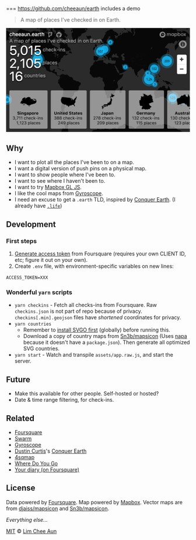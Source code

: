 
===
https://github.com/cheeaun/earth
includes a demo

> A map of places I've checked in on Earth.

[![Screenshot](screenshot.png)](https://cheeaun.earth/)

Why
---

- I want to plot all the places I've been to on a map.
- I want a digital version of push pins on a physical map.
- I want to show people where I've been to.
- I want to see where I haven't been to.
- I want to try [Mapbox GL JS](https://www.mapbox.com/mapbox-gl-js/api/).
- I like the cool maps from [Gyroscope](https://gyrosco.pe/).
- I need an excuse to get a `.earth` TLD, inspired by [Conquer Earth](https://conquer.earth/). (I already have [`.life`](http://cheeaun.life/))

Development
---

### First steps

1. [Generate access token](https://developer.foursquare.com/overview/auth) from Foursquare (requires your own CLIENT ID, etc; figure it out on your own).
2. Create `.env` file, with environment-specific variables on new lines:

```
ACCESS_TOKEN=XXX
```

### Wonderful `yarn` scripts

- `yarn checkins` - Fetch all checks-ins from Foursquare. Raw `checkins.json` is not part of repo because of privacy. `checkins[.min].geojson` files have *shortened* coordinates for privacy.
- `yarn countries`
  - Remember to [install SVGO first](https://github.com/svg/svgo) (globally) before running this.
  - Download a copy of country maps from [Sn3b/mapsicon](https://github.com/Sn3b/mapsicon) (Uses [napa](https://github.com/shama/napa) because it doesn't have a `package.json`). Then generate all optimized SVG countries.
- `yarn start` - Watch and transpile `assets/app.raw.js`, and start the server.

Future
---

- Make this available for other people. Self-hosted or hosted?
- Date & time range filtering, for check-ins.

Related
---

- [Foursquare](https://foursquare.com/)
- [Swarm](https://www.swarmapp.com/)
- [Gyroscope](https://gyrosco.pe/)
- [Dustin Curtis](https://github.com/dcurtis)'s [Conquer Earth](https://conquer.earth/)
- [4sqmap](http://www.4sqmap.com/)
- [Where Do You Go](http://www.wheredoyougo.net/)
- [Your diary (on Foursquare)](http://diary.look4square.com/)

License
---

Data powered by [Foursquare](https://foursquare.com/). Map powered by [Mapbox](https://www.mapbox.com/). Vector maps are from [djaiss/mapsicon](https://github.com/djaiss/mapsicon) and [Sn3b/mapsicon](https://github.com/Sn3b/mapsicon).

*Everything else...*

[MIT](https://cheeaun.mit-license.org/) © [Lim Chee Aun](http://cheeaun.com)
